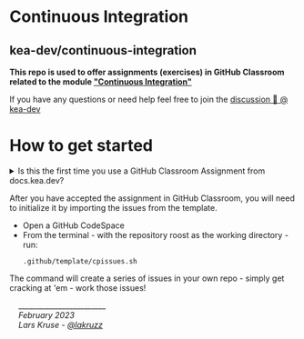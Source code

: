 
# Continuous Integration
## kea-dev/continuous-integration

**This repo is used to offer assignments (exercises) in GitHub Classroom related to the module ["Continuous Integration"](https://docs.kea.dev/posts/continuous-integration/)**

If you have any questions or need help feel free to join the [discussion 💬 @ kea-dev](https://github.com/orgs/kea-dev/discussions/7)

# How to get started

<details><summary>Is this the first time you use a GitHub Classroom Assignment from docs.kea.dev?</summary>

---
Have a    peek at hints and ground rules on [GitHub Classroom Assignments](https://docs.kea.dev/posts/github-classroom/)

---
</details>

After you have accepted the assignment in GitHub Classroom, you will need to initialize it by importing the issues from the template.

- Open a GitHub CodeSpace 
- From the terminal - with the repository roost as the working directory - run:
  ```
  .github/template/cpissues.sh
  ```

The command will create a series of issues in your own repo - simply get cracking at 'em - work those issues!


&nbsp;&nbsp;&nbsp;&nbsp;________________________<br/>
&nbsp;&nbsp;&nbsp;&nbsp;_February 2023_<br/>
&nbsp;&nbsp;&nbsp;&nbsp;_Lars Kruse - [@lakruzz](https://github.com/lakruzz)_
